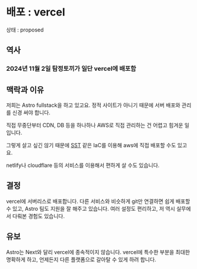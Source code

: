 # 배포 : vercel

상태 : proposed

## 역사

### 2024년 11월 2일 탐정토끼가 일단 vercel에 배포함

## 맥락과 이유

저희는 Astro fullstack을 하고 있고요. 정적 사이트가 아니기 때문에 서버 배포와 관리를 신경 써야 합니다.

직접 무중단부터 CDN, DB 등을 하나하나 AWS로 직접 관리하는 건 어렵고 힘겨운 일입니다.

그렇게 살고 싶긴 않기 때문에 [SST](https://docs.astro.build/ko/guides/deploy/sst/) 같은 IaC를 이용해 aws에 직접 배포할 수도 있고요.

netlify나 cloudflare 등의 서비스를 이용해서 편하게 살 수도 있습니다.

## 결정

vercel에 서버리스로 배포합니다. 다른 서비스와 비슷하게 git만 연결하면 쉽게 배포할 수 있고, Astro 팀도 지원을 잘 해주고 있습니다. 여러 설정도 편리하고, 저 역시 실무에서 다뤄본 경험도 있습니다.

## 유보

Astro는 Next와 달리 vercel에 종속적이지 않습니다. vercel에 특수한 부분을 최대한 명확하게 하고, 언제든지 다른 플랫폼으로 갈아탈 수 있게 하려 합니다.